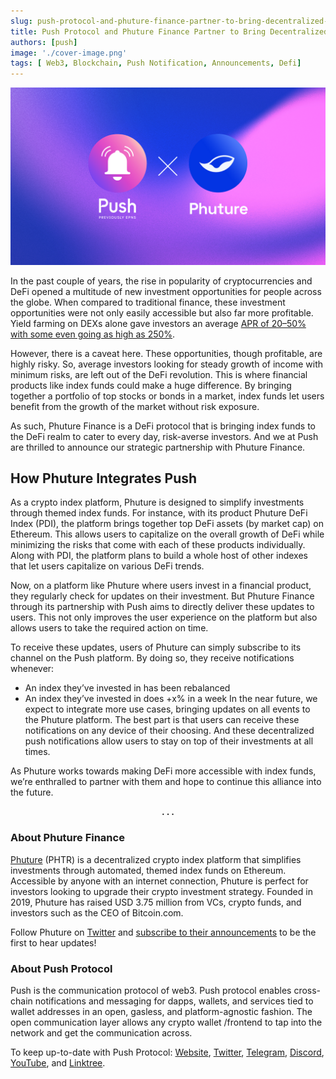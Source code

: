 ```yaml
---
slug: push-protocol-and-phuture-finance-partner-to-bring-decentralized-notifications-to-the-platform
title: Push Protocol and Phuture Finance Partner to Bring Decentralized Notifications to the Platform
authors: [push]
image: './cover-image.png'
tags: [ Web3, Blockchain, Push Notification, Announcements, Defi]
---
```


![Cover image of Push Protocol and Phuture Finance Partner to Bring Decentralized Notifications to the Platform](./cover-image.png)

In the past couple of years, the rise in popularity of cryptocurrencies and DeFi opened a multitude of new investment opportunities for people across the globe. When compared to traditional finance, these investment opportunities were not only easily accessible but also far more profitable. Yield farming on DEXs alone gave investors an average [APR of 20–50% with some even going as high as 250%](https://www.benzinga.com/money/best-yield-farms).

<!--truncate-->

However, there is a caveat here. These opportunities, though profitable, are highly risky. So, average investors looking for steady growth of income with minimum risks, are left out of the DeFi revolution. This is where financial products like index funds could make a huge difference. By bringing together a portfolio of top stocks or bonds in a market, index funds let users benefit from the growth of the market without risk exposure.

As such, Phuture Finance is a DeFi protocol that is bringing index funds to the DeFi realm to cater to every day, risk-averse investors. And we at Push are thrilled to announce our strategic partnership with Phuture Finance.

## How Phuture Integrates Push
As a crypto index platform, Phuture is designed to simplify investments through themed index funds. For instance, with its product Phuture DeFi Index (PDI), the platform brings together top DeFi assets (by market cap) on Ethereum. This allows users to capitalize on the overall growth of DeFi while minimizing the risks that come with each of these products individually. Along with PDI, the platform plans to build a whole host of other indexes that let users capitalize on various DeFi trends.

Now, on a platform like Phuture where users invest in a financial product, they regularly check for updates on their investment. But Phuture Finance through its partnership with Push aims to directly deliver these updates to users. This not only improves the user experience on the platform but also allows users to take the required action on time.

To receive these updates, users of Phuture can simply subscribe to its channel on the Push platform. By doing so, they receive notifications whenever:

- An index they’ve invested in has been rebalanced
- An index they’ve invested in does +x% in a week
In the near future, we expect to integrate more use cases, bringing updates on all events to the Phuture platform. The best part is that users can receive these notifications on any device of their choosing. And these decentralized push notifications allow users to stay on top of their investments at all times.

As Phuture works towards making DeFi more accessible with index funds, we’re enthralled to partner with them and hope to continue this alliance into the future.

<center><b>.  .  .</b></center>

### About Phuture Finance
[Phuture](https://www.phuture.finance/) (PHTR) is a decentralized crypto index platform that simplifies investments through automated, themed index funds on Ethereum. Accessible by anyone with an internet connection, Phuture is perfect for investors looking to upgrade their crypto investment strategy. Founded in 2019, Phuture has raised USD 3.75 million from VCs, crypto funds, and investors such as the CEO of Bitcoin.com.

Follow Phuture on [Twitter](https://twitter.com/phuture_finance) and [subscribe to their announcements](http://phuture.finance/contact) to be the first to hear updates!

### About Push Protocol

Push is the communication protocol of web3. Push protocol enables cross-chain notifications and messaging for dapps, wallets, and services tied to wallet addresses in an open, gasless, and platform-agnostic fashion. The open communication layer allows any crypto wallet /frontend to tap into the network and get the communication across.

To keep up-to-date with Push Protocol: [Website](https://push.org/), [Twitter](https://twitter.com/pushprotocol), [Telegram](https://t.me/epnsproject), [Discord](https://discord.gg/pushprotocol), [YouTube](https://www.youtube.com/c/EthereumPushNotificationService), and [Linktree](https://linktr.ee/pushprotocol).
